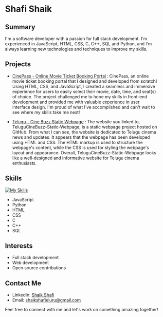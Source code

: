 # Shafi Shaik

## Summary

I'm a software developer with a passion for full stack development. I'm experienced in JavaScript, HTML, CSS, C, C++, SQL and Python, and I'm always learning new technologies and techniques to improve my skills. 

## Projects

- [CinePass - Online Movie Ticket Booking Portal](https://shafi099.github.io/CinePass/) : CinePass, an online movie ticket booking portal that I designed and developed from scratch! Using HTML, CSS, and JavaScript, I created a seamless and immersive experience for users to easily select their movie, date, time, and seat(s) of choice. The project challenged me to hone my skills in front-end development and provided me with valuable experience in user interface design. I'm proud of what I've accomplished and can't wait to see where my skills take me next! 

- [Telugu - Cine Buzz Static Webpage](https://shafi099.github.io/TeluguCineBuzz-Static-Webpage.github.io/) : The website you linked to, TeluguCineBuzz-Static-Webpage, is a static webpage project hosted on GitHub. From what I can see, the website is dedicated to Telugu cinema news and updates. It appears that the webpage has been developed using HTML and CSS. The HTML markup is used to structure the webpage's content, while the CSS is used for styling the webpage's layout and appearance. Overall, TeluguCineBuzz-Static-Webpage looks like a well-designed and informative website for Telugu cinema enthusiasts.

## Skills

[![My Skills](https://skillicons.dev/icons?i=js,html,css,wasm)](https://skillicons.dev)
- JavaScript
- Python
- HTML
- CSS
- C
- C++
- SQL

## Interests

- Full stack development
- Web development
- Open source contributions

## Contact Me

- LinkedIn: [Shaik Shafi](https://www.linkedin.com/in/shaik-shafi-eluru/)
- Email: [shaikshafieluru@gmail.com](mailto:shaikshafieluru@gmail.com)

Feel free to connect with me and let's work on something amazing together!
